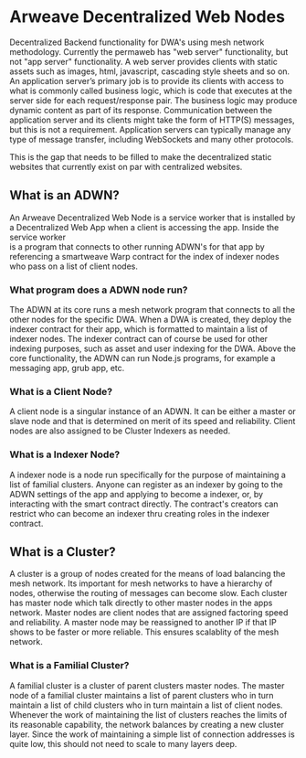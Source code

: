 # Arweave Decentralized Web Nodes

 Decentralized Backend functionality for DWA's using mesh network methodology. Currently the permaweb has "web server" functionality, but not "app server" functionality. A web server provides clients with static assets such as images, html, javascript, cascading style sheets and so on. An application server’s primary job is to provide its clients with access to what is commonly called business logic, which is code that executes at the server side for each request/response pair. The business logic may produce dynamic content as part of its response. Communication between the application server and its clients might take the form of HTTP(S) messages, but this is not a requirement. Application servers can typically manage any type of message transfer, including WebSockets and many other protocols.
 
 This is the gap that needs to be filled to make the decentralized static websites that currently exist on par with centralized websites. 

 ## What is an ADWN?

 An Arweave Decentralized Web Node is a service worker that is installed by a Decentralized Web App when a client is accessing the app. Inside the service worker  
 is a program that connects to other running ADWN's for that app by referencing a smartweave Warp contract for the index of indexer nodes who pass on a list of client nodes.

 ### What program does a ADWN node run?

 The ADWN at its core runs a mesh network program that connects to all the other nodes for the specific DWA. When a DWA is created, they deploy the indexer contract for their app, which is formatted to maintain a list of indexer nodes. The indexer contract can of course be used for other indexing purposes, such as asset and user indexing for the DWA. Above the core functionality, the ADWN can run Node.js programs, for example a messaging app, grub app, etc.

 ### What is a Client Node?

 A client node is a singular instance of an ADWN. It can be either a master or slave node and that is determined on merit of its speed and reliability. Client nodes are also assigned to be Cluster Indexers as needed.

 ### What is a Indexer Node?

 A indexer node is a node run specifically for the purpose of maintaining a list of familial clusters. Anyone can register as an indexer by going to the ADWN settings of the app and applying to become a indexer, or, by interacting with the smart contract directly. The contract's creators can restrict who can become an indexer thru creating roles in the indexer contract.

## What is a Cluster?

 A cluster is a group of nodes created for the means of load balancing the mesh network. Its important for mesh networks to have a hierarchy of nodes, otherwise the routing of messages can become slow. Each cluster has master node which talk directly to other master nodes in the apps network. Master nodes are client nodes that are assigned factoring speed and reliability. A master node may be reassigned to another IP if that IP shows to be faster or more reliable. This ensures scalablity of the mesh network.

 ### What is a Familial Cluster?

 A familial cluster is a cluster of parent clusters master nodes. The master node of a familial cluster maintains a list of parent clusters who in turn maintain a list of child clusters who in turn maintain a list of client nodes. Whenever the work of maintaining the list of clusters reaches the limits of its reasonable capability, the network balances by creating a new cluster layer. Since the work of maintaining a simple list of connection addresses is quite low, this should not need to scale to many layers deep.

 
 
